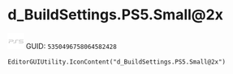 # d_BuildSettings.PS5.Small@2x
![](/img/d_BuildSettings.PS5.Small@2x.png)
GUID: `5350496758064582428`
```
EditorGUIUtility.IconContent("d_BuildSettings.PS5.Small@2x")
```
